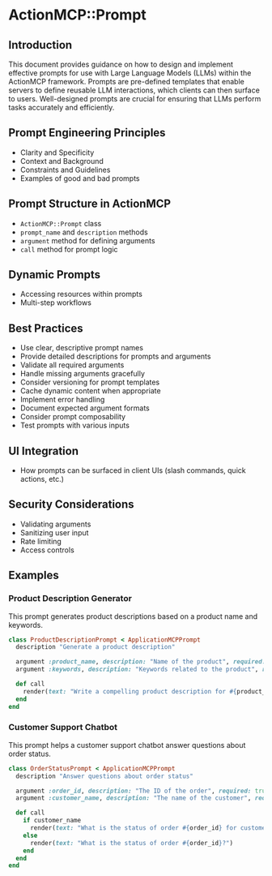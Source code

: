 # ActionMCP::Prompt

## Introduction

This document provides guidance on how to design and implement effective prompts for use with Large Language Models (LLMs) within the ActionMCP framework. Prompts are pre-defined templates that enable servers to define reusable LLM interactions, which clients can then surface to users. Well-designed prompts are crucial for ensuring that LLMs perform tasks accurately and efficiently.

## Prompt Engineering Principles

*   Clarity and Specificity
*   Context and Background
*   Constraints and Guidelines
*   Examples of good and bad prompts

## Prompt Structure in ActionMCP

*   `ActionMCP::Prompt` class
*   `prompt_name` and `description` methods
*   `argument` method for defining arguments
*   `call` method for prompt logic

## Dynamic Prompts

*   Accessing resources within prompts
*   Multi-step workflows

## Best Practices

*   Use clear, descriptive prompt names
*   Provide detailed descriptions for prompts and arguments
*   Validate all required arguments
*   Handle missing arguments gracefully
*   Consider versioning for prompt templates
*   Cache dynamic content when appropriate
*   Implement error handling
*   Document expected argument formats
*   Consider prompt composability
*   Test prompts with various inputs

## UI Integration

*   How prompts can be surfaced in client UIs (slash commands, quick actions, etc.)

## Security Considerations

*   Validating arguments
*   Sanitizing user input
*   Rate limiting
*   Access controls

## Examples

### Product Description Generator

This prompt generates product descriptions based on a product name and keywords.

```ruby
class ProductDescriptionPrompt < ApplicationMCPPrompt
  description "Generate a product description"

  argument :product_name, description: "Name of the product", required: true
  argument :keywords, description: "Keywords related to the product", required: true

  def call
    render(text: "Write a compelling product description for #{product_name} using the following keywords: #{keywords}")
  end
end
```

### Customer Support Chatbot

This prompt helps a customer support chatbot answer questions about order status.

```ruby
class OrderStatusPrompt < ApplicationMCPPrompt
  description "Answer questions about order status"

  argument :order_id, description: "The ID of the order", required: true
  argument :customer_name, description: "The name of the customer", required: false

  def call
    if customer_name
      render(text: "What is the status of order #{order_id} for customer #{customer_name}?")
    else
      render(text: "What is the status of order #{order_id}?")
    end
  end
end
```